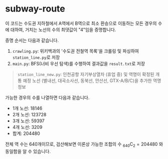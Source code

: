 # subway-route
이 코드는 수도권 지하철에서 A역에서 B역으로 최소 환승으로 이동하는 모든 경우의 수에 대하여, 거치는 노선의 수의 최댓값이 "4"임을 증명합니다.

증명 순서는 다음과 같습니다.
1. `crawling.py`: 위키백과의 '수도권 전철역 목록'을 크롤링 및 파싱하여 `station_line.py`로 저장
2. `main.py`: BFS(너비 우선 탐색)를 수행하여 결과값을 `result.txt`로 저장
> `station_line_new.py`: 인천공항 자기부상열차 (휴업 중) 및 역명이 확정된 개통 예정 노선 (별내선, 대곡소사선, 동북선, 안산선, GTX-A/B/C)을 추가한 역명 정보

가능한 경우의 수를 나열하면 다음과 같습니다.
* 1개 노선: $18146$
* 2개 노선: $123728$
* 3개 노선: $59397$
* 4개 노선: $3209$
* 합계: $204480$

전체 역 수는 $640$개이므로, 검산해보면 이론상 가능한 조합의 수 ${}_{640}\mathrm{C}_2 = 204480$ 와 동일함을 알 수 있습니다.